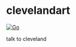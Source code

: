 # clevelandart

[![Go](https://github.com/go-micah/clevelandart/actions/workflows/go.yml/badge.svg)](https://github.com/go-micah/clevelandart/actions/workflows/go.yml)

talk to cleveland

